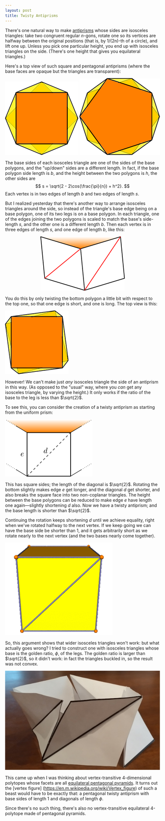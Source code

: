```yaml
---
layout: post
title: Twisty Antiprisms
---
```


There's one natural way to make [antiprisms](https://en.wikipedia.org/wiki/Antiprism)
whose sides are isosceles triangles:
take two congruent regular $n$-gons, rotate one so its vertices are halfway between
the original positions (that is, by 1/(2n)-th of a circle), and lift one up.
Unless you pick one particular height, you end up with isosceles triangles on the side.
(There's one height that gives you equilateral triangles.)

Here's a top view of such square and pentagonal antiprisms (where the base faces are opaque but the triangles are transparent):

![top-down view of square antiprism](/images/squaptop.png)
![top-down view of pentagonal antiprism](/images/pentaptop.png)

The base sides of each isosceles triangle are one of the sides of the base polygons,
and the "up/down" sides are a different length. In fact, if the base polygon side length is $b$,
and the height between the two polygons is $h$,
the other sides are
$$
s = \sqrt{2 - 2\cos(\frac{\pi}{n}) + h^2}.
$$
Each vertex is in two edges of length $b$ and two edges of length $s$.

But I realized yesterday that there's another way to arrange isosceles triangles around the side,
so instead of the triangle's base edge being on a base polygon,
one of its two legs is on a base polygon.
In each triangle, one of the edges joining the two polygons is scaled to match the base's side-length $s$,
and the other one is a different length $b$.
Then each vertex is in three edges of length $s$, and one edge of length $b$,
like this:

<div style="text-align: center">
<img src="/images/twistyside.png" alt="neighborhood of a vertex" />
</div>

You do this by only twisting the bottom polygon a little bit with respect to the top one,
so that one edge is short, and one is long. The top view is this:

<img style="text-align: center" src="/images/twistytop.png" alt="top-down view of twisted square prism](/images/twistytop.png" />

However! We can't make just _any_ isosceles triangle the side of an antiprism in this way. (As opposed to the "usual" way, where you _can_ get any isosceles triangle, by varying the height.)
It only works if the ratio of the base to the leg is less than $\sqrt{2}$.

To see this, you can consider the creation of a twisty antiprism as starting from the uniform prism:

![side of a prism](/images/prismside.png)

This has square sides; the length of the diagonal is $\sqrt{2}$.
Rotating the bottom slightly makes edge $e$ get longer, and the diagonal $d$ get shorter, and also breaks the square face into two non-coplanar triangles. The height between the base polygons can be reduced to make edge $e$ have length one again—slightly shortening $d$ also. Now we have a twisty antiprism; and the base length is shorter than $\sqrt{2}$.

Continuing the rotation keeps shortening $d$ until we achieve equality, right when we've rotated halfway to the next vertex. If we keep going we can have the base side be shorter than 1, and it gets arbitrarily short as we rotate nearly to the next vertex (and the two bases nearly come together).

![twisting a prism into a twisty antiprism](/images/twisting.gif)

So, this argument shows that wider isosceles triangles won't work: but what actually goes wrong?
I tried to construct one with isosceles triangles whose base is the golden ratio, $\phi$, of the legs. The golden ratio is larger than $\sqrt{2}$, so it didn't work: in fact the triangles buckled in, so the result was not convex.

![photo of a twisted antiprism with buckled sides](/images/buckled-golden-twisty.jpg)

This came up when I was thinking about vertex-transitive 4-dimensional polytopes whose facets are all [equilateral pentagonal pyramids](https://en.m.wikipedia.org/wiki/Pentagonal_pyramid).
It turns out the [vertex figure] (https://en.m.wikipedia.org/wiki/Vertex_figure) of such a beast would have to be exactly that: a pentagonal twisty antiprism with base sides of length 1 and diagonals of length $\phi$.

Since there's no such thing, there's also no vertex-transitive equilateral 4-polytope made of pentagonal pyramids.
